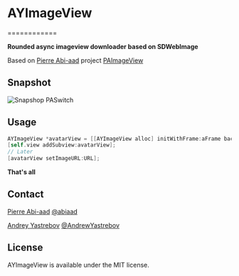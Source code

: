 # AYImageView
============

**Rounded async imageview downloader based on SDWebImage**

Based on [Pierre Abi-aad](http://github.com/abiaad) project [PAImageView](https://github.com/abiaad/PAImageView)

## Snapshot

![Snapshop PASwitch](https://raw.github.com/ayastrebov/ayimageview/master/snapshot.gif)

## Usage

```objective-c
AYImageView *avatarView = [[AYImageView alloc] initWithFrame:aFrame backgroundProgressColor:[UIColor whiteColor] progressColor:[UIColor lightGrayColor]];
[self.view addSubview:avatarView];
// Later
[avatarView setImageURL:URL];
```

**That's all**

## Contact

[Pierre Abi-aad](http://github.com/abiaad)
[@abiaad](https://twitter.com/abiaad)

[Andrey Yastrebov](http://github.com/ayastrebov)
[@AndrewYastrebov](https://twitter.com/AndrewYastrebov)

## License

AYImageView is available under the MIT license.

